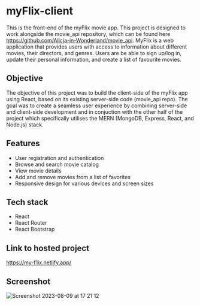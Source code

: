 # myFlix-client

This is the front-end of the myFlix movie app. This project is designed to work alongside the movie_api repository, which can be found here https://github.com/Alicja-in-Wonderland/movie_api. MyFlix is a web application that provides users with access to information about different movies, their directors, and genres. Users are be able to sign up/log in, update their personal information, and create a list of favourite movies.

## Objective
The objective of this project was to build the client-side of the myFlix app using React, based on its existing server-side code (movie_api repo). The goal was to create a seamless user experience by combining server-side and client-side development and in conjuction with the other half of the project which specifically utilises the MERN (MongoDB, Express, React, and Node.js) stack.

## Features

- User registration and authentication
- Browse and search movie catalog
- View movie details
- Add and remove movies from a list of favorites
- Responsive design for various devices and screen sizes

## Tech stack

- React
- React Router
- React Bootstrap

## Link to hosted project

https://my-f1ix.netlify.app/

## Screenshot
![Screenshot 2023-08-09 at 17 21 12](https://github.com/Alicja-in-Wonderland/myFlix-client/assets/129612148/aa6a677c-9209-4556-b8d7-cd0fe3ae3acd)


